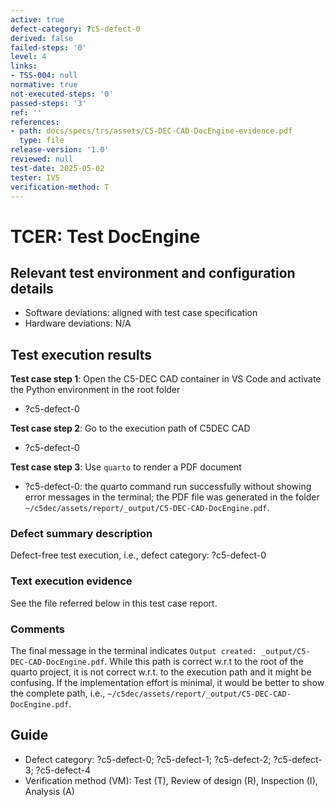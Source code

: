 ```yaml
---
active: true
defect-category: ?c5-defect-0
derived: false
failed-steps: '0'
level: 4
links:
- TSS-004: null
normative: true
not-executed-steps: '0'
passed-steps: '3'
ref: ''
references:
- path: docs/specs/trs/assets/C5-DEC-CAD-DocEngine-evidence.pdf
  type: file
release-version: '1.0'
reviewed: null
test-date: 2025-05-02
tester: IVS
verification-method: T
---
```


# TCER: Test DocEngine

## Relevant test environment and configuration details

- Software deviations: aligned with test case specification
- Hardware deviations: N/A

## Test execution results

**Test case step 1**: Open the C5-DEC CAD container in VS Code and activate the Python environment in the root folder

- ?c5-defect-0

**Test case step 2**: Go to the execution path of C5DEC CAD

- ?c5-defect-0

**Test case step 3**: Use `quarto` to render a PDF document

- ?c5-defect-0: the quarto command run successfully without showing error messages in the terminal; the PDF file was generated in the folder `~/c5dec/assets/report/_output/C5-DEC-CAD-DocEngine.pdf`.

### Defect summary description

Defect-free test execution, i.e., defect category: ?c5-defect-0

### Text execution evidence

See the file referred below in this test case report.

### Comments

The final message in the terminal indicates `Output created: _output/C5-DEC-CAD-DocEngine.pdf`.
While this path is correct w.r.t to the root of the quarto project, it is not correct w.r.t. to the execution path and it might be confusing. If the implementation effort is minimal, it would be better to show the complete path, i.e., `~/c5dec/assets/report/_output/C5-DEC-CAD-DocEngine.pdf`.

## Guide

- Defect category: ?c5-defect-0; ?c5-defect-1; ?c5-defect-2; ?c5-defect-3; ?c5-defect-4
- Verification method (VM): Test (T), Review of design (R), Inspection (I), Analysis (A)